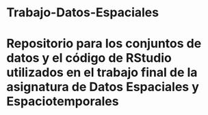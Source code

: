 # Trabajo-Datos-Espaciales

# Repositorio para los conjuntos de datos y el código de RStudio utilizados en el trabajo final de la asignatura de Datos Espaciales y Espaciotemporales
